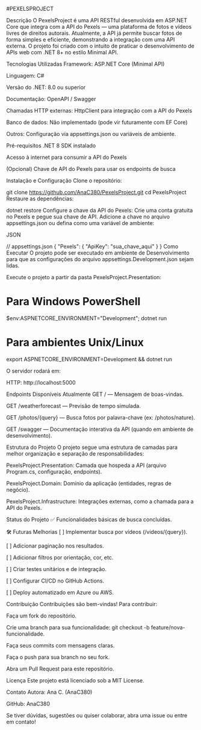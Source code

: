 #PEXELSPROJECT


Descrição
O PexelsProject é uma API RESTful desenvolvida em ASP.NET Core que integra com a API do Pexels — uma plataforma de fotos e vídeos livres de direitos autorais. Atualmente, a API já permite buscar fotos de forma simples e eficiente, demonstrando a integração com uma API externa. O projeto foi criado com o intuito de praticar o desenvolvimento de APIs web com .NET 8+ no estilo Minimal API.

Tecnologias Utilizadas
Framework: ASP.NET Core (Minimal API)

Linguagem: C#

Versão do .NET: 8.0 ou superior

Documentação: OpenAPI / Swagger

Chamadas HTTP externas: HttpClient para integração com a API do Pexels

Banco de dados: Não implementado (pode vir futuramente com EF Core)

Outros: Configuração via appsettings.json ou variáveis de ambiente.

Pré-requisitos
.NET 8 SDK instalado

Acesso à internet para consumir a API do Pexels

(Opcional) Chave de API do Pexels para usar os endpoints de busca

Instalação e Configuração
Clone o repositório:


git clone https://github.com/AnaC380/PexelsProject.git
cd PexelsProject
Restaure as dependências:


dotnet restore
Configure a chave da API do Pexels:
Crie uma conta gratuita no Pexels e pegue sua chave de API. Adicione a chave no arquivo appsettings.json ou defina como uma variável de ambiente:

JSON

// appsettings.json
{
  "Pexels": {
    "ApiKey": "sua_chave_aqui"
  }
}
Como Executar
O projeto pode ser executado em ambiente de Desenvolvimento para que as configurações do arquivo appsettings.Development.json sejam lidas.

Execute o projeto a partir da pasta PexelsProject.Presentation:

# Para Windows PowerShell
$env:ASPNETCORE_ENVIRONMENT="Development"; dotnet run

# Para ambientes Unix/Linux
export ASPNETCORE_ENVIRONMENT=Development && dotnet run

O servidor rodará em:

HTTP: http://localhost:5000

Endpoints Disponíveis Atualmente
GET / — Mensagem de boas-vindas.

GET /weatherforecast — Previsão de tempo simulada.

GET /photos/{query} — Busca fotos por palavra-chave (ex: /photos/nature).

GET /swagger — Documentação interativa da API (quando em ambiente de desenvolvimento).

Estrutura do Projeto
O projeto segue uma estrutura de camadas para melhor organização e separação de responsabilidades:

PexelsProject.Presentation: Camada que hospeda a API (arquivo Program.cs, configuração, endpoints).

PexelsProject.Domain: Domínio da aplicação (entidades, regras de negócio).

PexelsProject.Infrastructure: Integrações externas, como a chamada para a API do Pexels.

Status do Projeto
✅ Funcionalidades básicas de busca concluídas.

🛠️ Futuras Melhorias
[ ] Implementar busca por vídeos (/videos/{query}).

[ ] Adicionar paginação nos resultados.

[ ] Adicionar filtros por orientação, cor, etc.

[ ] Criar testes unitários e de integração.

[ ] Configurar CI/CD no GitHub Actions.

[ ] Deploy automatizado em Azure ou AWS.

Contribuição
Contribuições são bem-vindas! Para contribuir:

Faça um fork do repositório.

Crie uma branch para sua funcionalidade: git checkout -b feature/nova-funcionalidade.

Faça seus commits com mensagens claras.

Faça o push para sua branch no seu fork.

Abra um Pull Request para este repositório.

Licença
Este projeto está licenciado sob a MIT License.

Contato
Autora: Ana C. (AnaC380)

GitHub: AnaC380

Se tiver dúvidas, sugestões ou quiser colaborar, abra uma issue ou entre em contato!

